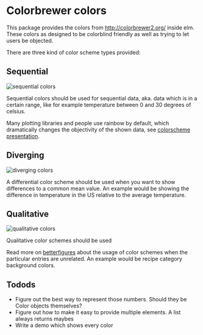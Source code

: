 # Colorbrewer colors

This package provides the colors from http://colorbrewer2.org/ inside elm.
These colors as designed to be colorblind friendly as well as trying to let users be objected.

There are three kind of color scheme types provided:

## Sequential

![sequential colors ](https://raw.github.com/dawehner/elm-colorbrewer/master/doc/images/sequential.jpg)

Sequential colors should be used for sequential data, aka. data which is in a certain range, like
for example temperature between 0 and 30 degrees of celsius.

Many plotting libraries and people use rainbow by default, which dramatically changes the objectivity
of the shown data, see [colorscheme presentation](https://pdfs.semanticscholar.org/ee79/2edccb2c88e927c81285344d2d88babfb86f.pdf).

## Diverging

![diverging colors ](https://raw.github.com/dawehner/elm-colorbrewer/master/doc/images/diverging.jpg)

A differential color scheme should be used when you want to show differences to a common mean value.
An example would be showing the difference in temperature in the US relative to the average temperature.

## Qualitative

![qualitative colors ](https://raw.github.com/dawehner/elm-colorbrewer/master/doc/images/qualitative.jpg)

Qualitative color schemes should be used


Read more on [betterfigures](https://betterfigures.org/2015/06/23/picking-a-colour-scale-for-scientific-graphics/) about the usage of color schemes when the particular
entries are unrelated. An example would be recipe category background colors.

## Todods

* Figure out the best way to represent those numbers. Should they be Color objects themselves?
* Figure out how to make it easy to provide multiple elements. A list always returns maybes
* Write a demo which shows every color
